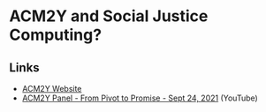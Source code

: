 # ACM2Y and Social Justice Computing?

## Links

* [ACM2Y Website](https://acm2y.acm.org/)
* [ACM2Y Panel - From Pivot to Promise - Sept 24, 2021](https://www.youtube.com/watch?v=BBA4CUQWUR4&list=PLn0nrSd4xjjYfMuqt3KO544ZCEPijf734&index=1) (YouTube)
